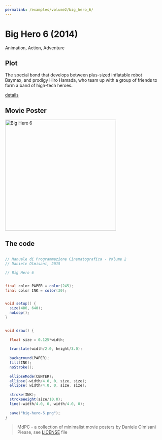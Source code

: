 ```yaml
---
permalink: /examples/volume2/big_hero_6/
---
```

# Big Hero 6 (2014)

Animation, Action, Adventure

## Plot
The special bond that develops between plus-sized inflatable robot Baymax, and prodigy Hiro Hamada, who team up with a group of friends to form a band of high-tech heroes.

[details](https://www.imdb.com/title/tt2245084/)

## Movie Poster
<img src="big-hero-6.png"  width="360px" title="Big Hero 6">


## The code
```java

// Manuale di Programmazione Cinematografica - Volume 2
// Daniele Olmisani, 2015

// Big Hero 6


final color PAPER = color(245);
final color INK = color(30);


void setup() {
  size(480, 640);
  noLoop();
}


void draw() {
  
  float size = 0.125*width;
  
  translate(width/2.0, height/3.0);
  
  background(PAPER);
  fill(INK);
  noStroke();
  
  ellipseMode(CENTER);
  ellipse(-width/4.0, 0, size, size);
  ellipse( width/4.0, 0, size, size);
  
  stroke(INK);
  strokeWeight(size/10.0);
  line(-width/4.0, 0, width/4.0, 0);
  
  save("big-hero-6.png");
}
```

> MdPC - a collection of minimalist movie posters
> by Daniele Olmisani
> Please, see [LICENSE](../../LICENSE) file
